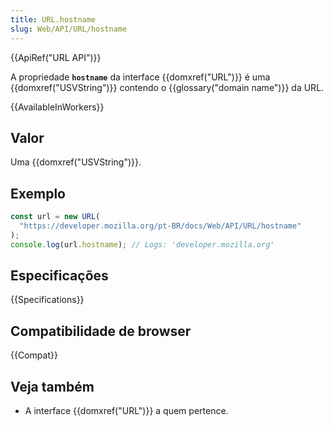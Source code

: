 ```yaml
---
title: URL.hostname
slug: Web/API/URL/hostname
---
```


{{ApiRef("URL API")}}

A propriedade **`hostname`** da interface {{domxref("URL")}} é uma {{domxref("USVString")}} contendo o {{glossary("domain name")}} da URL.

{{AvailableInWorkers}}

## Valor

Uma {{domxref("USVString")}}.

## Exemplo

```js
const url = new URL(
  "https://developer.mozilla.org/pt-BR/docs/Web/API/URL/hostname"
);
console.log(url.hostname); // Logs: 'developer.mozilla.org'
```

## Especificações

{{Specifications}}

## Compatibilidade de browser

{{Compat}}

## Veja também

- A interface {{domxref("URL")}} a quem pertence.
